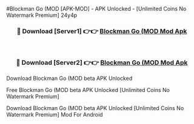 #Blockman Go (MOD [APK-MOD] - APK Unlocked - [Unlimited Coins No Watermark Premium] 24y4p



<div align="center">

<h3>🔴 Download [Server1] 👉👉 <a href="https://momento.my/?title=Blockman_Go_(MOD">Blockman Go (MOD Mod Apk</a></h3><br>

<h3>🔴 Download [Server2] 👉👉 <a href="https://momento.my/?title=Blockman_Go_(MOD">Blockman Go (MOD Mod Apk</a></h3>
</div>



Download Blockman Go (MOD beta APK Unlocked

Free Blockman Go (MOD beta APK Unlocked [Unlimited Coins No Watermark Premium]

Download Blockman Go (MOD beta APK Unlocked [Unlimited Coins No Watermark Premium] Mod For Android
